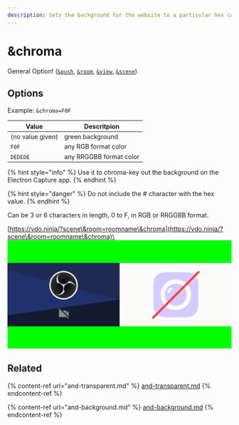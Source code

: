```yaml
---
description: Sets the background for the website to a particular hex color
---
```


# \&chroma

General Option! ([`&push`](../../source-settings/push.md), [`&room`](../../general-settings/room.md), [`&view`](../view-parameters/view.md), [`&scene`](../view-parameters/scene.md))

## Options

Example: `&chroma=F0F`

| Value            | Descritpion             |
| ---------------- | ----------------------- |
| (no value given) | green background        |
| `F0F`            | any RGB format color    |
| `DEDEDE`         | any RRGGBB format color |

{% hint style="info" %}
Use it to chroma-key out the background on the Electron Capture app.
{% endhint %}

{% hint style="danger" %}
Do not include the # character with the hex value.
{% endhint %}

Can be 3 or 6 characters in length, 0 to F, in RGB or RRGGBB format.

[https://vdo.ninja/?scene\&room=roomname\&chroma](https://vdo.ninja/?scene\&room=roomname\&chroma)\
![](<../../.gitbook/assets/image (3) (1) (1) (2) (2).png>)

## Related

{% content-ref url="and-transparent.md" %}
[and-transparent.md](and-transparent.md)
{% endcontent-ref %}

{% content-ref url="and-background.md" %}
[and-background.md](and-background.md)
{% endcontent-ref %}
